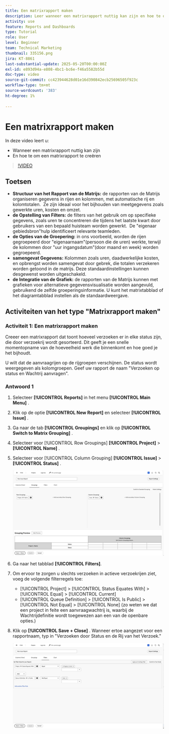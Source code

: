 ```yaml
---
title: Een matrixrapport maken
description: Leer wanneer een matrixrapport nuttig kan zijn en hoe te om een matrixrapport in Workfront tot stand te brengen.
activity: use
feature: Reports and Dashboards
type: Tutorial
role: User
level: Beginner
team: Technical Marketing
thumbnail: 335156.png
jira: KT-8861
last-substantial-update: 2025-05-20T00:00:00Z
exl-id: e893d94a-e808-4bc1-bc6e-f46a5582b55d
doc-type: video
source-git-commit: cc423944628d01e16d390842ecb25696505f923c
workflow-type: tm+mt
source-wordcount: '383'
ht-degree: 1%

---
```


# Een matrixrapport maken

In deze video leert u:

* Wanneer een matrixrapport nuttig kan zijn
* En hoe te om een matrixrapport te creëren

>[!VIDEO](https://video.tv.adobe.com/v/335156/?quality=12&learn=on&enablevpops=0)

## Toetsen

* **Structuur van het Rapport van de Matrijs:** de rapporten van de Matrijs organiseren gegevens in rijen en kolommen, met automatische rij en kolomtotalen. &#x200B; Ze zijn ideaal voor het bijhouden van meetgegevens zoals gewerkte uren, kosten en omzet. &#x200B;
* **de Opstelling van Filters:** de filters van het gebruik om op specifieke gegevens, zoals uren te concentreren die tijdens het laatste kwart door gebruikers van een bepaald huisteam worden gewerkt. &#x200B; De &quot;eigenaar gebiedsbron&quot;hulp identificeert relevante teamleden. &#x200B;
* **de Opties van de Groepering:** in ons voorbeeld, worden de rijen gegroepeerd door &quot;eigenaarnaam&quot;(persoon die de uren) werkte, terwijl de kolommen door &quot;uur ingangsdatum&quot;(door maand en week) worden gegroepeerd. &#x200B;
* **samengevat Gegevens:** Kolommen zoals uren, daadwerkelijke kosten, en opbrengst worden samengevat door gebrek, die totalen verzekeren worden getoond in de matrijs. Deze standaardinstellingen kunnen desgewenst worden uitgeschakeld. &#x200B;
* **de Integratie van de Grafiek:** de rapporten van de Matrijs kunnen met grafieken voor alternatieve gegevensvisualisatie worden aangevuld, gebruikend de zelfde groeperingsinformatie. U kunt het matrixtabblad of het diagramtabblad instellen als de standaardweergave. &#x200B;

## Activiteiten van het type &quot;Matrixrapport maken&quot;

### Activiteit 1: Een matrixrapport maken

Creeer een matrixrapport dat toont hoeveel verzoeken er in elke status zijn, die door verzoekrij wordt gesorteerd. Dit geeft je een snelle momentopname van de hoeveelheid werk die binnenkomt en hoe goed je het bijhoudt.

U wilt dat de aanvraagrijen op de rijgroepen verschijnen. De status wordt weergegeven als kolomgroepen. Geef uw rapport de naam &quot;Verzoeken op status en Wachtrij aanvragen&quot;.

### Antwoord 1

1. Selecteer **[!UICONTROL Reports]** in het menu **[!UICONTROL Main Menu]** .
1. Klik op de optie **[!UICONTROL New Report]** en selecteer **[!UICONTROL Issue]** .
1. Ga naar de tab **[!UICONTROL Groupings]** en klik op **[!UICONTROL Switch to Matrix Grouping]** .
1. Selecteer voor [!UICONTROL Row Groupings] **[!UICONTROL Project]** > **[!UICONTROL Name]** .
1. Selecteer voor [!UICONTROL Column Grouping] **[!UICONTROL Issue]** > **[!UICONTROL Status]** .

   ![&#x200B; een beeld van het scherm om een nieuw kwestie tot stand te brengen rapport groeperen &#x200B;](assets/matrix-report-groupings.png)

1. Ga naar het tabblad **[!UICONTROL Filters]**.
1. Om ervoor te zorgen u slechts verzoeken in actieve verzoekrijen ziet, voeg de volgende filterregels toe:

   * [!UICONTROL Project] > [!UICONTROL Status Equates With] > [!UICONTROL Equal] > [!UICONTROL Current]
   * [!UICONTROL Queue Definition] > [!UICONTROL Is Public] > [!UICONTROL Not Equal] > [!UICONTROL None] (zo weten we dat een project in feite een aanvraagwachtrij is, waarbij de Wachtrijdefinitie wordt toegewezen aan een van de openbare opties.)

1. Klik op **[!UICONTROL Save + Close]** . Wanneer ertoe aangezet voor een rapportnaam, typ in &quot;Verzoeken door Status en de Rij van het Verzoek.&quot;

   ![&#x200B; een beeld van het scherm om een nieuw filter van het uitgiftenrapport tot stand te brengen &#x200B;](assets/matrix-report-filters.png)
